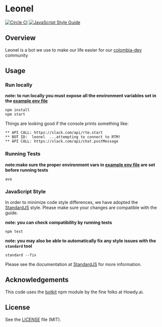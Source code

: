 # Leonel
[![Circle CI](https://circleci.com/gh/colombia-dev/leonel.svg?style=svg)](https://circleci.com/gh/buritica/leonel)
[![JavaScript Style Guide](https://img.shields.io/badge/code%20style-standard-brightgreen.svg)](http://standardjs.com/)

## Overview
Leonel is a bot we use to make our life easier for our [colombia-dev](http://colombia-dev.org) community

## Usage

### Run locally

**note: to run locally you must expose all the environment variables set in the [example env file][env]**

```
npm install
npm start
```

Things are looking good if the console prints something like:

```
** API CALL: https://slack.com/api/rtm.start
** BOT ID:  leonel  ...attempting to connect to RTM!
** API CALL: https://slack.com/api/chat.postMessage
```

### Running Tests
**note:make sure the proper environment vars in [example env file][env] are set before running tests**
```
ava
```

### JavaScript Style

In order to minimize code style differences, we have adopted the [StandardJS][standard] style. Please make sure your changes are compatible with the guide.

**note: you can check compatibility by running tests**

```
npm test
```

**note: you may also be able to automatically fix any style issues with the `standard` tool**

```
standard --fix
```

Please see the documentation at [StandardJS][standard] for more information.


## Acknowledgements

This code uses the [botkit](https://github.com/howdyai/botkit) npm module by the fine folks at Howdy.ai.

## License

See the [LICENSE](LICENSE.md) file (MIT).

[env]: .envrc.example
[standard]: http://standardjs.com
